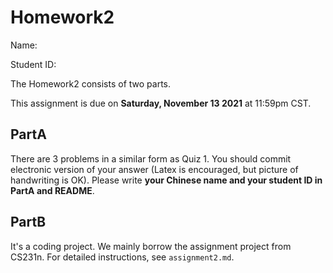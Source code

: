 # Homework2

Name:

Student ID:

The Homework2 consists of two parts. 

This assignment is due on **Saturday, November 13 2021** at 11:59pm CST.

## PartA
 There are 3 problems in a similar form as Quiz 1.
 You should commit electronic version of your answer (Latex is encouraged, but picture of handwriting is OK).
 Please write **your Chinese name and your student ID in PartA and README**.


## PartB
It's a coding project. We mainly borrow the assignment project from CS231n. For detailed instructions, see `assignment2.md`.

